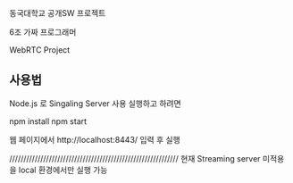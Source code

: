 동국대학교 공개SW 프로젝트


6조 가짜 프로그래머

WebRTC Project 

## 사용법

Node.js 로 Singaling Server 사용
실행하고 하려면

npm install
npm start


웹 페이지에서 
http://localhost:8443/
입력 후 실행

////////////////////////////////////////////////////////////
현재 Streaming server 미적용을 local 환경에서만 실행 가능

